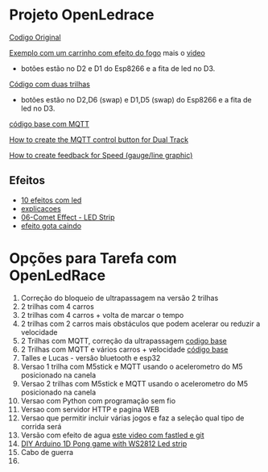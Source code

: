 
# Projeto OpenLedrace

[Codigo Original](https://github.com/gbarbarov/led-race)

[Exemplo com um carrinho com efeito do fogo](https://github.com/cacauvicosa/openledrace/tree/master/led_race_fire) mais o [video](https://www.youtube.com/watch?v=Rl4G2aO0dno)
* botões estão no D2 e D1 do Esp8266 e a fita de led no D3.


[Código com duas trilhas](https://github.com/arduinoufv/inf351/blob/master/2022/openledrace/dual_track.ino)
* botões estão no D2,D6 (swap) e D1,D5 (swap) do Esp8266 e a fita de led no D3.

[código base com MQTT](https://github.com/cacauvicosa/openledrace/blob/master/led_race_mqtt_speed/led_race_mqtt_speed.ino)

[How to create the MQTT control button for Dual Track](https://www.youtube.com/watch?v=Ag7PvNm-0Yc&t=18s)
     
[How to create feedback for Speed (gauge/line graphic)](https://www.youtube.com/watch?v=pTobk1r-fdk)

## Efeitos

* [10 efeitos com led](https://www.youtube.com/watch?v=seG5tip6wBw&t=2s)
* [explicacoes](https://www.youtube.com/watch?v=IIl5nDjfkjY&t=22s)
* [06-Comet Effect - LED Strip ](https://www.youtube.com/watch?v=yM5dY7K2KHM)
* [efeito gota caindo](https://www.youtube.com/watch?v=_wkTtAk2V_k)


# Opções para Tarefa com OpenLedRace

1. Correção do bloqueio de ultrapassagem na versão 2 trilhas
2. 2 trilhas com 4 carros
3. 2 trilhas com 4 carros + volta de marcar o tempo
4. 2 trilhas com 2 carros mais obstáculos que podem acelerar ou reduzir a velocidade
5. 2 Trilhas com MQTT, correção da ultrapassagem [codigo base](https://github.com/cacauvicosa/openledrace/blob/master/led_race_mqtt_dual_track/led_race_mqtt_dual_track.ino)
6. 2 Trilhas com MQTT e vários carros + velocidade [código base](https://github.com/cacauvicosa/openledrace/tree/master/led_race_mqtt_speed)
7. Talles e Lucas - versão bluetooth e esp32
8. Versao 1 trilha com M5stick e MQTT usando o acelerometro do M5 posicionado na canela
9. Versao 2 trilhas com M5stick e MQTT usando o acelerometro do M5 posicionado na canela
10. Versao com Python com programação sem fio
11. Versao com servidor HTTP e pagina WEB 
12. Versao que permitir incluir várias jogos e faz a seleção qual tipo de corrida será
13. Versão com efeito de agua [este video com fastled e git](https://www.youtube.com/watch?v=ydqEkpHzb54)
14. [DIY Arduino 1D Pong game with WS2812 Led strip](https://www.youtube.com/watch?v=14-b0aKh2IM)
15. Cabo de guerra
16. 

